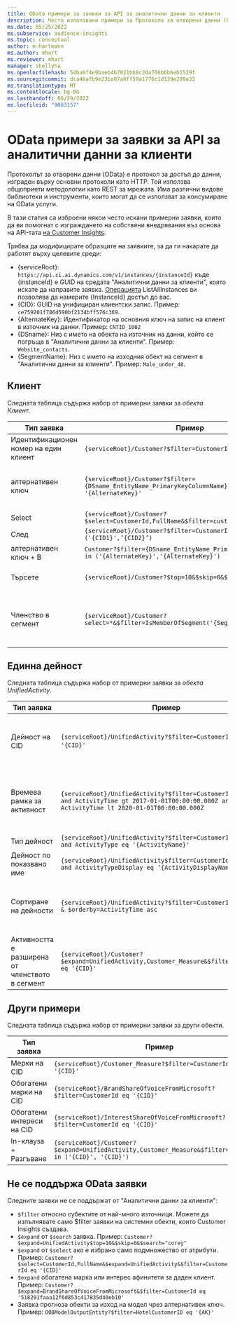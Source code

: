 ```yaml
---
title: OData примери за заявки за API за аналитични данни за клиенти
description: Често използвани примери за Протокола за отворени данни (OData) за заявка на API за аналитични данни на клиента за преглед на данни.
ms.date: 05/25/2022
ms.subservice: audience-insights
ms.topic: conceptual
author: m-hartmann
ms.author: mhart
ms.reviewer: mhart
manager: shellyha
ms.openlocfilehash: 54ba9f4e9baeb4b7021bb8c20a706bbb6eb1529f
ms.sourcegitcommit: dca46afb9e23ba87a0ff59a1776c1d139e209a32
ms.translationtype: MT
ms.contentlocale: bg-BG
ms.lasthandoff: 06/29/2022
ms.locfileid: "9083157"
---
```

# <a name="odata-query-examples-for-customer-insights-apis"></a>OData примери за заявки за API за аналитични данни за клиенти

Протоколът за отворени данни (OData) е протокол за достъп до данни, изграден върху основни протоколи като HTTP. Той използва общоприети методологии като REST за мрежата. Има различни видове библиотеки и инструменти, които могат да се използват за консумиране на OData услуги.

В тази статия са изброени някои често искани примерни заявки, които да ви помогнат с изграждането на собствени внедрявания въз основа на API-тата [на Customer Insights](apis.md).

Трябва да модифицирате образците на заявките, за да ги накарате да работят върху целевите среди: 

- {serviceRoot}: `https://api.ci.ai.dynamics.com/v1/instances/{instanceId}` къде {instanceId} е GUID на средата "Аналитични данни за клиенти", която искате да направите заявка. [Операцията](https://developer.ci.ai.dynamics.com/api-details#api=CustomerInsights&operation=Get-all-instances) ListAllInstances ви позволява да намерите {InstanceId} достъп до вас.
- {CID}: GUID на унифициран клиентски запис. Пример: `ce759201f786d590bf2134bff576c369`.
- {AlternateKey}: Идентификатор на основния ключ на запис на клиент в източник на данни. Пример: `CNTID_1002`
- {DSname}: Низ с името на обекта на източник на данни, който се погръща в "Аналитични данни за клиенти". Пример: `Website_contacts`.
- {SegmentName}: Низ с името на изходния обект на сегмент в "Аналитични данни за клиенти". Пример: `Male_under_40`.

## <a name="customer"></a>Клиент

Следната таблица съдържа набор от примерни заявки за *обекта Клиент*.

|Тип заявка |Пример  | Бележка  |
|---------|---------|---------|
|Идентификационен номер на един клиент     | `{serviceRoot}/Customer?$filter=CustomerId eq '{CID}'`          |  |
|алтернативен ключ    | `{serviceRoot}/Customer?$filter={DSname_EntityName_PrimaryKeyColumnName} eq '{AlternateKey}'`         |  Алтернативните ключове се запазват в унифицирания обект клиент       |
|Select   | `{serviceRoot}/Customer?$select=CustomerId,FullName&$filter=customerid eq '1'`        |         |
|След    | `{serviceRoot}/Customer?$filter=CustomerId in ('{CID1}',’{CID2}’)`        |         |
|алтернативен ключ + В   | `Customer?$filter={DSname_EntityName_PrimaryKeyColumnName} in ('{AlternateKey}','{AlternateKey}')`         |         |
|Търсете  | `{serviceRoot}/Customer?$top=10&$skip=0&$search="string"`        |   Връща топ 10 резултати за низ за търсене      |
|Членство в сегмент  | `{serviceRoot}/Customer?select=*&$filter=IsMemberOfSegment('{SegmentName}')&$top=10`     | Връща предварително зададен брой редове от обекта за сегментиране.      |

## <a name="unified-activity"></a>Единна дейност

Следната таблица съдържа набор от примерни заявки за *обекта UnifiedActivity*.

|Тип заявка |Пример  | Бележка  |
|---------|---------|---------|
|Дейност на CID     | `{serviceRoot}/UnifiedActivity?$filter=CustomerId eq '{CID}'`          | Изброява дейности на конкретен профил на клиент |
|Времева рамка за активност    | `{serviceRoot}/UnifiedActivity?$filter=CustomerId eq '{CID}' and ActivityTime gt 2017-01-01T00:00:00.000Z and ActivityTime lt 2020-01-01T00:00:00.000Z`     |  Дейности на клиентски профил във времева рамка       |
|Тип дейност    |   `{serviceRoot}/UnifiedActivity?$filter=CustomerId eq '{CID}' and ActivityType eq '{ActivityName}'`        |         |
|Дейност по показвано име     | `{serviceRoot}/UnifiedActivity$filter=CustomerId eq ‘{CID}’ and ActivityTypeDisplay eq ‘{ActivityDisplayName}’`        | |
|Сортиране на дейности    | `{serviceRoot}/UnifiedActivity?$filter=CustomerId eq ‘{CID}’ & $orderby=ActivityTime asc`     |  Сортиране на дейности възходящи или низходящи       |
|Активността е разширена от членството в сегмент  |   `{serviceRoot}/Customer?$expand=UnifiedActivity,Customer_Measure&$filter=CustomerId eq '{CID}'`     |         |

## <a name="other-examples"></a>Други примери

Следната таблица съдържа набор от примерни заявки за други обекти.

|Тип заявка |Пример  | Бележка  |
|---------|---------|---------|
|Мерки на CID    | `{serviceRoot}/Customer_Measure?$filter=CustomerId eq '{CID}'`          |  |
|Обогатени марки на CID    | `{serviceRoot}/BrandShareOfVoiceFromMicrosoft?$filter=CustomerId eq '{CID}'`  |       |
|Обогатени интереси на CID    |   `{serviceRoot}/InterestShareOfVoiceFromMicrosoft?$filter=CustomerId eq '{CID}'`       |         |
|In-клауза + Разгъване     | `{serviceRoot}/Customer?$expand=UnifiedActivity,Customer_Measure&$filter=CustomerId in ('{CID}', '{CID}')`         | |

## <a name="not-supported-odata-queries"></a>Не се поддържа OData заявки

Следните заявки не се поддържат от "Аналитични данни за клиенти":

- `$filter` относно субектите от най-много източници. Можете да изпълнявате само $filter заявки на системни обекти, които Customer Insights създава.
- `$expand` от `$search` заявка. Пример: `Customer?$expand=UnifiedActivity$top=10&$skip=0&$search="corey"`
- `$expand` от `$select` ако е избрано само подмножество от атрибути. Пример: `Customer?$select=CustomerId,FullName&$expand=UnifiedActivity&$filter=CustomerId eq '{CID}'`
- `$expand` обогатена марка или интерес афинитети за даден клиент. Пример: `Customer?$expand=BrandShareOfVoiceFromMicrosoft&$filter=CustomerId eq '518291faaa12f6d853c417835d40eb10'`
- Заявка прогноза обекти за изход на модел чрез алтернативен ключ. Пример: `OOBModelOutputEntity?$filter=HotelCustomerID eq '{AK}'`
